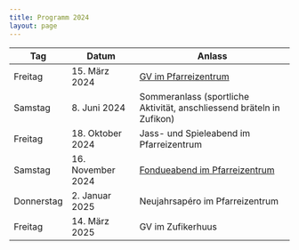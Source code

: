 ```yaml
---
title: Programm 2024
layout: page
---
```


Tag|Datum|Anlass
---|-----|------
Freitag | 15. März 2024 | [GV im Pfarreizentrum](/gv-2024)
Samstag | 8. Juni 2024 | Sommeranlass (sportliche Aktivität, anschliessend bräteln in Zufikon)
Freitag | 18. Oktober 2024 | Jass- und Spieleabend im Pfarreizentrum
Samstag | 16. November 2024 | [Fondueabend im Pfarreizentrum](/einladung-fondue-essen-2024)
Donnerstag | 2. Januar 2025 | Neujahrsapéro im Pfarreizentrum
Freitag | 14. März 2025 | GV im Zufikerhuus